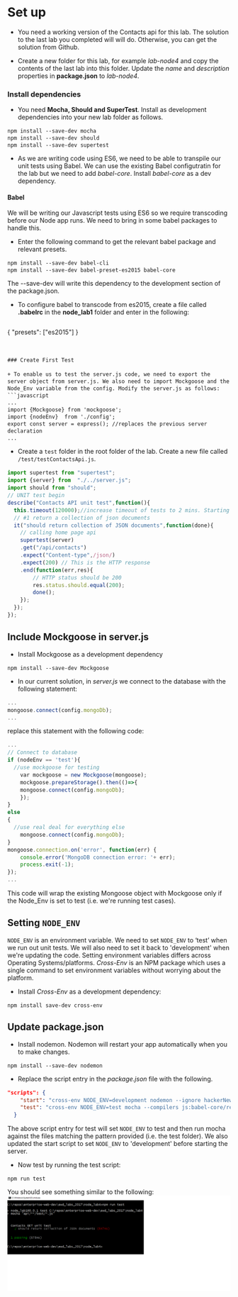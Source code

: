 # Set up

+ You need a working version of the Contacts api for this lab. The solution to the last lab you completed will will do. Otherwise, you can get the solution from Github.

+ Create a new folder for this lab, for example *lab-node4* and copy the contents of the last lab into this folder. Update the *name* and *description* properties in **package.json** to *lab-node4*.

### Install dependencies

+ You need **Mocha, Should and SuperTest**. Install as development dependencies into your new lab folder as follows.
```
npm install --save-dev mocha
npm install --save-dev should
npm install --save-dev supertest
```

+ As we are writing code using ES6, we need to be able to transpile our unit tests using Babel. We can use the existing Babel configutratin  for the lab but we need to add *babel-core*. Install *babel-core* as a dev dependency.
#### Babel

We will be writing our Javascript tests using ES6 so we require transcoding before our Node app runs. We need to bring in some babel packages to handle this.

- Enter the following command to get the relevant babel package and relevant presets.
```script
npm install --save-dev babel-cli
npm install --save-dev babel-preset-es2015 babel-core
```

The --save-dev will write this dependency to the development section of the package.json.

- To configure babel to transcode from es2015, create a file called **.babelrc** in the **node_lab1** folder and enter in the following:

> ```json
{
  "presets": ["es2015"]
}
```


### Create First Test

+ To enable us to test the server.js code, we need to export the server object from server.js. We also need to import Mockgoose and the Node_Env variable from the config. Modify the server.js as follows:
```javascript
...
import {Mockgoose} from 'mockgoose';
import {nodeEnv}  from './config';
export const server = express(); //replaces the previous server declaration
...
```
+ Create a ``test`` folder in the root folder of the lab. Create a new file called ``/test/testContactsApi.js``.
```javascript
import supertest from "supertest";
import {server} from  "./../server.js";
import should from "should";
// UNIT test begin
describe("Contacts API unit test",function(){
  this.timeout(120000);//increase timeout of tests to 2 mins. Starting Mockgoose can take time.
  // #1 return a collection of json documents
  it("should return collection of JSON documents",function(done){
    // calling home page api
    supertest(server)
    .get("/api/contacts")
    .expect("Content-type",/json/)
    .expect(200) // This is the HTTP response
    .end(function(err,res){
        // HTTP status should be 200
        res.status.should.equal(200);
        done();
    });
  });
});
```

## Include Mockgoose in server.js

+ Install Mockgoose as a development dependency
```
npm install --save-dev Mockgoose
```

+ In our current solution, in *server.js* we connect to the database with the following statement:
```javascript
...
mongoose.connect(config.mongoDb);
...
```
replace this statement with the following code:
```javascript
...
// Connect to database
if (nodeEnv == 'test'){
  //use mockgoose for testing
	var mockgoose = new Mockgoose(mongoose); 
	mockgoose.prepareStorage().then(()=>{
    mongoose.connect(config.mongoDb);
	});
}
else
{
  //use real deal for everything else
	mongoose.connect(config.mongoDb);
}
mongoose.connection.on('error', function(err) {
    console.error('MongoDB connection error: '+ err);
    process.exit(-1);
});
...
```

This code will wrap the existing Mongoose object with Mockgoose only if the Node_Env is set to test (i.e. we're running test cases).

## Setting ``NODE_ENV``
``NODE_ENV`` is an environment variable. We need to set ``NODE_ENV`` to ‘test’ when we run out  unit tests. We will also need to set it back to 'development' when we're updating the code. Setting environment variables differs across Operating Systems/platforms. *Cross-Env* is an NPM package which uses a single command to set environment variables without worrying about the platform.

+ Install *Cross-Env* as a development dependency:
```
npm install save-dev cross-env
```



## Update package.json

+ Install nodemon. Nodemon will restart your app automatically when you to make changes.
```
npm install --save-dev nodemon
```

+ Replace the script entry in the *package.json* file with the following.
```json
"scripts": {
    "start": "cross-env NODE_ENV=development nodemon --ignore hackerNews/* --exec babel-node server.js",
    "test": "cross-env NODE_ENV=test mocha --compilers js:babel-core/register"
  }
```
The above script entry for test will set ``NODE_ENV`` to test and then run mocha against the files matching the pattern provided (i.e. the test folder). We also updated the start script to set ``NODE_ENV`` to 'development' before starting the server.

+ Now test by running the test script:
```
npm run test
```
You should see something similar to the following:
![First Mocha Test](./img/main.png)
